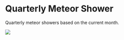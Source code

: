 # Quarterly Meteor Shower
 Quarterly meteor showers based on the current month.
 
<img src="https://i.pinimg.com/originals/15/4b/3b/154b3b1879008e862e61d8de3ccc0307.png">
